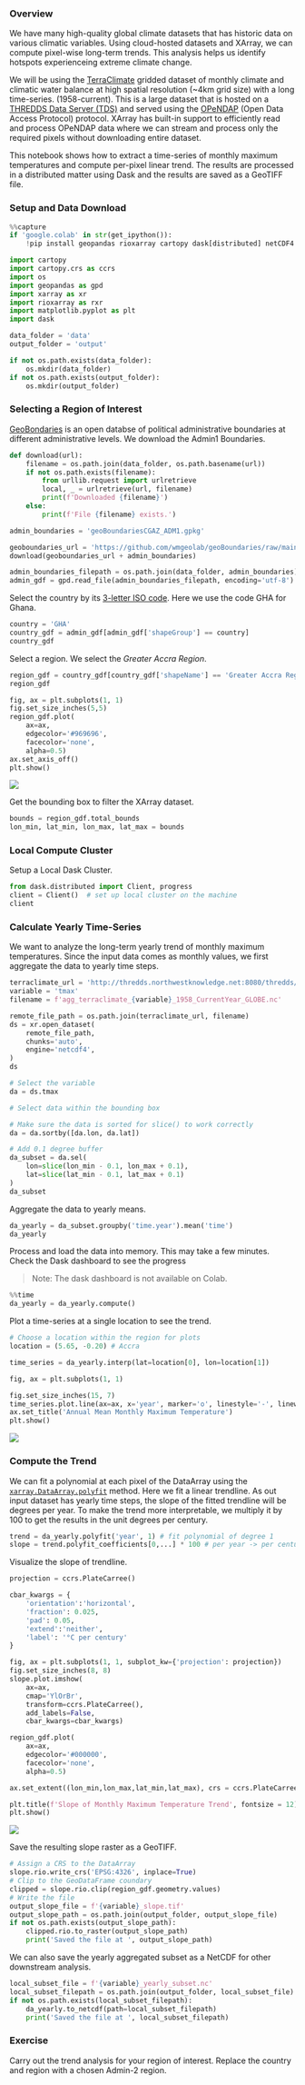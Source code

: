 ### Overview

We have many high-quality global climate datasets that has historic data on various climatic variables. Using cloud-hosted datasets and XArray, we can compute pixel-wise long-term trends. This analysis helps us identify hotspots experienceing extreme climate change.

We will be using the [TerraClimate](https://www.climatologylab.org/terraclimate.html) gridded dataset of monthly climate and climatic water balance at high spatial resolution (~4km grid size) with a long time-series. (1958-current). This is a large dataset that is hosted on a [THREDDS Data Server (TDS)](https://www.unidata.ucar.edu/software/tds/) and served using the [OPeNDAP](https://www.opendap.org/) (Open Data Access Protocol) protocol. XArray has built-in support to efficiently read and process OPeNDAP data where we can stream and process only the required pixels without downloading entire dataset.

This notebook shows how to extract a time-series of monthly maximum temperatures and compute per-pixel linear trend. The results are processed in a distributed matter using Dask and the results are saved as a GeoTIFF file.


### Setup and Data Download




```python
%%capture
if 'google.colab' in str(get_ipython()):
    !pip install geopandas rioxarray cartopy dask[distributed] netCDF4
```


```python
import cartopy
import cartopy.crs as ccrs
import os
import geopandas as gpd
import xarray as xr
import rioxarray as rxr
import matplotlib.pyplot as plt
import dask
```


```python
data_folder = 'data'
output_folder = 'output'

if not os.path.exists(data_folder):
    os.mkdir(data_folder)
if not os.path.exists(output_folder):
    os.mkdir(output_folder)
```

### Selecting a Region of Interest

[GeoBondaries](https://www.geoboundaries.org/) is an open databse of political administrative boundaries at different administrative levels. We download the Admin1 Boundaries.


```python
def download(url):
    filename = os.path.join(data_folder, os.path.basename(url))
    if not os.path.exists(filename):
        from urllib.request import urlretrieve
        local, _ = urlretrieve(url, filename)
        print(f'Downloaded {filename}')
    else:
        print(f'File {filename} exists.')

admin_boundaries = 'geoBoundariesCGAZ_ADM1.gpkg'

geoboundaries_url = 'https://github.com/wmgeolab/geoBoundaries/raw/main/releaseData/CGAZ/'
download(geoboundaries_url + admin_boundaries)

```


```python
admin_boundaries_filepath = os.path.join(data_folder, admin_boundaries)
admin_gdf = gpd.read_file(admin_boundaries_filepath, encoding='utf-8')
```

Select the country by its [3-letter ISO code](https://en.wikipedia.org/wiki/ISO_3166-1_alpha-3). Here we use the code GHA for Ghana.


```python
country = 'GHA'
country_gdf = admin_gdf[admin_gdf['shapeGroup'] == country]
country_gdf
```

Select a region. We select the *Greater Accra Region*.


```python
region_gdf = country_gdf[country_gdf['shapeName'] == 'Greater Accra Region']
region_gdf
```


```python
fig, ax = plt.subplots(1, 1)
fig.set_size_inches(5,5)
region_gdf.plot(
    ax=ax,
    edgecolor='#969696',
    facecolor='none',
    alpha=0.5)
ax.set_axis_off()
plt.show()
```


    
![](python-remote-sensing-output/climate_trends_files/climate_trends_12_0.png)
    


Get the bounding box to filter the XArray dataset.


```python
bounds = region_gdf.total_bounds
lon_min, lat_min, lon_max, lat_max = bounds
```

### Local Compute Cluster

Setup a Local Dask Cluster.


```python
from dask.distributed import Client, progress
client = Client()  # set up local cluster on the machine
client
```

### Calculate Yearly Time-Series

We want to analyze the long-term yearly trend of monthly maximum temperatures.
Since the input data comes as monthly values, we first aggregate the data to yearly time steps.


```python
terraclimate_url = 'http://thredds.northwestknowledge.net:8080/thredds/dodsC/'
variable = 'tmax'
filename = f'agg_terraclimate_{variable}_1958_CurrentYear_GLOBE.nc'

remote_file_path = os.path.join(terraclimate_url, filename)
ds = xr.open_dataset(
    remote_file_path,
    chunks='auto',
    engine='netcdf4',
)
ds
```


```python
# Select the variable
da = ds.tmax

# Select data within the bounding box

# Make sure the data is sorted for slice() to work correctly
da = da.sortby([da.lon, da.lat])

# Add 0.1 degree buffer
da_subset = da.sel(
    lon=slice(lon_min - 0.1, lon_max + 0.1),
    lat=slice(lat_min - 0.1, lat_max + 0.1)
)
da_subset
```

Aggregate the data to yearly means.


```python
da_yearly = da_subset.groupby('time.year').mean('time')
da_yearly
```

Process and load the data into memory. This may take a few minutes. Check the Dask dashboard to see the progress

> Note: The dask dashboard is not available on Colab.


```python
%%time
da_yearly = da_yearly.compute()
```

Plot a time-series at a single location to see the trend.


```python
# Choose a location within the region for plots
location = (5.65, -0.20) # Accra

time_series = da_yearly.interp(lat=location[0], lon=location[1])

fig, ax = plt.subplots(1, 1)

fig.set_size_inches(15, 7)
time_series.plot.line(ax=ax, x='year', marker='o', linestyle='-', linewidth=1)
ax.set_title('Annual Mean Monthly Maximum Temperature')
plt.show()
```


    
![](python-remote-sensing-output/climate_trends_files/climate_trends_25_0.png)
    


### Compute the Trend

We can fit a polynomial at each pixel of the DataArray using the [`xarray.DataArray.polyfit`](https://docs.xarray.dev/en/stable/generated/xarray.DataArray.polyfit.html) method. Here we fit a linear trendline. As out input dataset has yearly time steps, the slope of the fitted trendline will be degrees per year. To make the trend more interpretable, we multiply it by 100 to get the results in the unit degrees per century.


```python
trend = da_yearly.polyfit('year', 1) # fit polynomial of degree 1
slope = trend.polyfit_coefficients[0,...] * 100 # per year -> per century
```

Visualize the slope of trendline.


```python
projection = ccrs.PlateCarree()

cbar_kwargs = {
    'orientation':'horizontal',
    'fraction': 0.025,
    'pad': 0.05,
    'extend':'neither',
    'label': '°C per century'
}

fig, ax = plt.subplots(1, 1, subplot_kw={'projection': projection})
fig.set_size_inches(8, 8)
slope.plot.imshow(
    ax=ax,
    cmap='YlOrBr',
    transform=ccrs.PlateCarree(),
    add_labels=False,
    cbar_kwargs=cbar_kwargs)

region_gdf.plot(
    ax=ax,
    edgecolor='#000000',
    facecolor='none',
    alpha=0.5)

ax.set_extent((lon_min,lon_max,lat_min,lat_max), crs = ccrs.PlateCarree())

plt.title(f'Slope of Monthly Maximum Temperature Trend', fontsize = 12)
plt.show()
```


    
![](python-remote-sensing-output/climate_trends_files/climate_trends_30_0.png)
    


Save the resulting slope raster as a GeoTIFF.


```python
# Assign a CRS to the DataArray
slope.rio.write_crs('EPSG:4326', inplace=True)
# Clip to the GeoDataFrame coundary
clipped = slope.rio.clip(region_gdf.geometry.values)
# Write the file
output_slope_file = f'{variable}_slope.tif'
output_slope_path = os.path.join(output_folder, output_slope_file)
if not os.path.exists(output_slope_path):
    clipped.rio.to_raster(output_slope_path)
    print('Saved the file at ', output_slope_path)
```

We can also save the yearly aggregated subset as a NetCDF for other downstream analysis.


```python
local_subset_file = f'{variable}_yearly_subset.nc'
local_subset_filepath = os.path.join(output_folder, local_subset_file)
if not os.path.exists(local_subset_filepath):
    da_yearly.to_netcdf(path=local_subset_filepath)
    print('Saved the file at ', local_subset_filepath)
```

### Exercise

Carry out the trend analysis for your region of interest. Replace the country and region with a chosen Admin-2 region.
